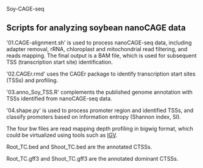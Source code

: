  Soy-CAGE-seq
## Scripts for analyzing soybean nanoCAGE data

'01.CAGE-alignment.sh' is used to process nanoCAGE-seq data, including adapter removal, rRNA, chloroplast and mitochondrial read filtering, and reads mapping. The final output is a BAM file, which is used for subsequent TSS (transcription start site) identification.

'02.CAGEr.rmd' uses the CAGEr package to identify transcription start sites (TSSs) and profiling.

'03.anno_Soy_TSS.R' complements the published genome annotation with TSSs identified from nanoCAGE-seq data.

'04.shape.py' is used to process promoter region and identified TSSs, and classify promoters based on information entropy (Shannon index, SI).

The four bw files are read mapping depth profiling in bigwig format, which could be virtualized using tools such as [IGV](https://igv.org/). 

Root_TC.bed and Shoot_TC.bed are the annotated CTSSs.

Root_TC.gff3 and Shoot_TC.gff3 are the annotated dominant CTSSs.
